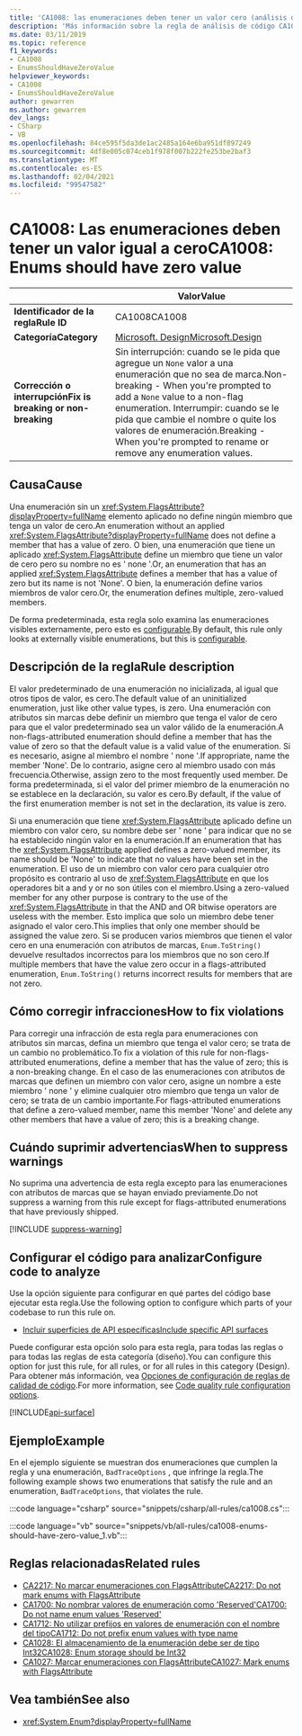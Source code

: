 ```yaml
---
title: 'CA1008: las enumeraciones deben tener un valor cero (análisis de código)'
description: 'Más información sobre la regla de análisis de código CA1008: las enumeraciones deben tener un valor cero'
ms.date: 03/11/2019
ms.topic: reference
f1_keywords:
- CA1008
- EnumsShouldHaveZeroValue
helpviewer_keywords:
- CA1008
- EnumsShouldHaveZeroValue
author: gewarren
ms.author: gewarren
dev_langs:
- CSharp
- VB
ms.openlocfilehash: 84ce595f5da3de1ac2485a164e6ba951df897249
ms.sourcegitcommit: 4df8e005c074ceb1f978f007b222fe253be2baf3
ms.translationtype: MT
ms.contentlocale: es-ES
ms.lasthandoff: 02/04/2021
ms.locfileid: "99547582"
---
```

# <a name="ca1008-enums-should-have-zero-value"></a><span data-ttu-id="f0832-103">CA1008: Las enumeraciones deben tener un valor igual a cero</span><span class="sxs-lookup"><span data-stu-id="f0832-103">CA1008: Enums should have zero value</span></span>

| | <span data-ttu-id="f0832-104">Valor</span><span class="sxs-lookup"><span data-stu-id="f0832-104">Value</span></span> |
|-|-|
| <span data-ttu-id="f0832-105">**Identificador de la regla**</span><span class="sxs-lookup"><span data-stu-id="f0832-105">**Rule ID**</span></span> |<span data-ttu-id="f0832-106">CA1008</span><span class="sxs-lookup"><span data-stu-id="f0832-106">CA1008</span></span>|
| <span data-ttu-id="f0832-107">**Categoría**</span><span class="sxs-lookup"><span data-stu-id="f0832-107">**Category**</span></span> |[<span data-ttu-id="f0832-108">Microsoft. Design</span><span class="sxs-lookup"><span data-stu-id="f0832-108">Microsoft.Design</span></span>](design-warnings.md)|
| <span data-ttu-id="f0832-109">**Corrección o interrupción**</span><span class="sxs-lookup"><span data-stu-id="f0832-109">**Fix is breaking or non-breaking**</span></span> |<span data-ttu-id="f0832-110">Sin interrupción: cuando se le pida que agregue un `None` valor a una enumeración que no sea de marca.</span><span class="sxs-lookup"><span data-stu-id="f0832-110">Non-breaking - When you're prompted to add a `None` value to a non-flag enumeration.</span></span> <span data-ttu-id="f0832-111">Interrumpir: cuando se le pida que cambie el nombre o quite los valores de enumeración.</span><span class="sxs-lookup"><span data-stu-id="f0832-111">Breaking - When you're prompted to rename or remove any enumeration values.</span></span>|

## <a name="cause"></a><span data-ttu-id="f0832-112">Causa</span><span class="sxs-lookup"><span data-stu-id="f0832-112">Cause</span></span>

<span data-ttu-id="f0832-113">Una enumeración sin un <xref:System.FlagsAttribute?displayProperty=fullName> elemento aplicado no define ningún miembro que tenga un valor de cero.</span><span class="sxs-lookup"><span data-stu-id="f0832-113">An enumeration without an applied <xref:System.FlagsAttribute?displayProperty=fullName> does not define a member that has a value of zero.</span></span> <span data-ttu-id="f0832-114">O bien, una enumeración que tiene un aplicado <xref:System.FlagsAttribute> define un miembro que tiene un valor de cero pero su nombre no es ' none '.</span><span class="sxs-lookup"><span data-stu-id="f0832-114">Or, an enumeration that has an applied <xref:System.FlagsAttribute> defines a member that has a value of zero but its name is not 'None'.</span></span> <span data-ttu-id="f0832-115">O bien, la enumeración define varios miembros de valor cero.</span><span class="sxs-lookup"><span data-stu-id="f0832-115">Or, the enumeration defines multiple, zero-valued members.</span></span>

<span data-ttu-id="f0832-116">De forma predeterminada, esta regla solo examina las enumeraciones visibles externamente, pero esto es [configurable](#configure-code-to-analyze).</span><span class="sxs-lookup"><span data-stu-id="f0832-116">By default, this rule only looks at externally visible enumerations, but this is [configurable](#configure-code-to-analyze).</span></span>

## <a name="rule-description"></a><span data-ttu-id="f0832-117">Descripción de la regla</span><span class="sxs-lookup"><span data-stu-id="f0832-117">Rule description</span></span>

<span data-ttu-id="f0832-118">El valor predeterminado de una enumeración no inicializada, al igual que otros tipos de valor, es cero.</span><span class="sxs-lookup"><span data-stu-id="f0832-118">The default value of an uninitialized enumeration, just like other value types, is zero.</span></span> <span data-ttu-id="f0832-119">Una enumeración con atributos sin marcas debe definir un miembro que tenga el valor de cero para que el valor predeterminado sea un valor válido de la enumeración.</span><span class="sxs-lookup"><span data-stu-id="f0832-119">A non-flags-attributed enumeration should define a member that has the value of zero so that the default value is a valid value of the enumeration.</span></span> <span data-ttu-id="f0832-120">Si es necesario, asigne al miembro el nombre ' none '.</span><span class="sxs-lookup"><span data-stu-id="f0832-120">If appropriate, name the member 'None'.</span></span> <span data-ttu-id="f0832-121">De lo contrario, asigne cero al miembro usado con más frecuencia.</span><span class="sxs-lookup"><span data-stu-id="f0832-121">Otherwise, assign zero to the most frequently used member.</span></span> <span data-ttu-id="f0832-122">De forma predeterminada, si el valor del primer miembro de la enumeración no se establece en la declaración, su valor es cero.</span><span class="sxs-lookup"><span data-stu-id="f0832-122">By default, if the value of the first enumeration member is not set in the declaration, its value is zero.</span></span>

<span data-ttu-id="f0832-123">Si una enumeración que tiene <xref:System.FlagsAttribute> aplicado define un miembro con valor cero, su nombre debe ser ' none ' para indicar que no se ha establecido ningún valor en la enumeración.</span><span class="sxs-lookup"><span data-stu-id="f0832-123">If an enumeration that has the <xref:System.FlagsAttribute> applied defines a zero-valued member, its name should be 'None' to indicate that no values have been set in the enumeration.</span></span> <span data-ttu-id="f0832-124">El uso de un miembro con valor cero para cualquier otro propósito es contrario al uso de <xref:System.FlagsAttribute> en que los operadores bit a and y or no son útiles con el miembro.</span><span class="sxs-lookup"><span data-stu-id="f0832-124">Using a zero-valued member for any other purpose is contrary to the use of the <xref:System.FlagsAttribute> in that the AND and OR bitwise operators are useless with the member.</span></span> <span data-ttu-id="f0832-125">Esto implica que solo un miembro debe tener asignado el valor cero.</span><span class="sxs-lookup"><span data-stu-id="f0832-125">This implies that only one member should be assigned the value zero.</span></span> <span data-ttu-id="f0832-126">Si se producen varios miembros que tienen el valor cero en una enumeración con atributos de marcas, `Enum.ToString()` devuelve resultados incorrectos para los miembros que no son cero.</span><span class="sxs-lookup"><span data-stu-id="f0832-126">If multiple members that have the value zero occur in a flags-attributed enumeration, `Enum.ToString()` returns incorrect results for members that are not zero.</span></span>

## <a name="how-to-fix-violations"></a><span data-ttu-id="f0832-127">Cómo corregir infracciones</span><span class="sxs-lookup"><span data-stu-id="f0832-127">How to fix violations</span></span>

<span data-ttu-id="f0832-128">Para corregir una infracción de esta regla para enumeraciones con atributos sin marcas, defina un miembro que tenga el valor cero; se trata de un cambio no problemático.</span><span class="sxs-lookup"><span data-stu-id="f0832-128">To fix a violation of this rule for non-flags-attributed enumerations, define a member that has the value of zero; this is a non-breaking change.</span></span> <span data-ttu-id="f0832-129">En el caso de las enumeraciones con atributos de marcas que definen un miembro con valor cero, asigne un nombre a este miembro ' none ' y elimine cualquier otro miembro que tenga un valor de cero; se trata de un cambio importante.</span><span class="sxs-lookup"><span data-stu-id="f0832-129">For flags-attributed enumerations that define a zero-valued member, name this member 'None' and delete any other members that have a value of zero; this is a breaking change.</span></span>

## <a name="when-to-suppress-warnings"></a><span data-ttu-id="f0832-130">Cuándo suprimir advertencias</span><span class="sxs-lookup"><span data-stu-id="f0832-130">When to suppress warnings</span></span>

<span data-ttu-id="f0832-131">No suprima una advertencia de esta regla excepto para las enumeraciones con atributos de marcas que se hayan enviado previamente.</span><span class="sxs-lookup"><span data-stu-id="f0832-131">Do not suppress a warning from this rule except for flags-attributed enumerations that have previously shipped.</span></span>

[!INCLUDE [suppress-warning](../../../../includes/code-analysis/suppress-warning.md)]

## <a name="configure-code-to-analyze"></a><span data-ttu-id="f0832-132">Configurar el código para analizar</span><span class="sxs-lookup"><span data-stu-id="f0832-132">Configure code to analyze</span></span>

<span data-ttu-id="f0832-133">Use la opción siguiente para configurar en qué partes del código base ejecutar esta regla.</span><span class="sxs-lookup"><span data-stu-id="f0832-133">Use the following option to configure which parts of your codebase to run this rule on.</span></span>

- [<span data-ttu-id="f0832-134">Incluir superficies de API específicas</span><span class="sxs-lookup"><span data-stu-id="f0832-134">Include specific API surfaces</span></span>](#include-specific-api-surfaces)

<span data-ttu-id="f0832-135">Puede configurar esta opción solo para esta regla, para todas las reglas o para todas las reglas de esta categoría (diseño).</span><span class="sxs-lookup"><span data-stu-id="f0832-135">You can configure this option for just this rule, for all rules, or for all rules in this category (Design).</span></span> <span data-ttu-id="f0832-136">Para obtener más información, vea [Opciones de configuración de reglas de calidad de código](../code-quality-rule-options.md).</span><span class="sxs-lookup"><span data-stu-id="f0832-136">For more information, see [Code quality rule configuration options](../code-quality-rule-options.md).</span></span>

[!INCLUDE[api-surface](~/includes/code-analysis/api-surface.md)]

## <a name="example"></a><span data-ttu-id="f0832-137">Ejemplo</span><span class="sxs-lookup"><span data-stu-id="f0832-137">Example</span></span>

<span data-ttu-id="f0832-138">En el ejemplo siguiente se muestran dos enumeraciones que cumplen la regla y una enumeración, `BadTraceOptions` , que infringe la regla.</span><span class="sxs-lookup"><span data-stu-id="f0832-138">The following example shows two enumerations that satisfy the rule and an enumeration, `BadTraceOptions`, that violates the rule.</span></span>

:::code language="csharp" source="snippets/csharp/all-rules/ca1008.cs":::

:::code language="vb" source="snippets/vb/all-rules/ca1008-enums-should-have-zero-value_1.vb":::

## <a name="related-rules"></a><span data-ttu-id="f0832-139">Reglas relacionadas</span><span class="sxs-lookup"><span data-stu-id="f0832-139">Related rules</span></span>

- [<span data-ttu-id="f0832-140">CA2217: No marcar enumeraciones con FlagsAttribute</span><span class="sxs-lookup"><span data-stu-id="f0832-140">CA2217: Do not mark enums with FlagsAttribute</span></span>](ca2217.md)
- [<span data-ttu-id="f0832-141">CA1700: No nombrar valores de enumeración como 'Reserved'</span><span class="sxs-lookup"><span data-stu-id="f0832-141">CA1700: Do not name enum values 'Reserved'</span></span>](ca1700.md)
- [<span data-ttu-id="f0832-142">CA1712: No utilizar prefijos en valores de enumeración con el nombre del tipo</span><span class="sxs-lookup"><span data-stu-id="f0832-142">CA1712: Do not prefix enum values with type name</span></span>](ca1712.md)
- [<span data-ttu-id="f0832-143">CA1028: El almacenamiento de la enumeración debe ser de tipo Int32</span><span class="sxs-lookup"><span data-stu-id="f0832-143">CA1028: Enum storage should be Int32</span></span>](ca1028.md)
- [<span data-ttu-id="f0832-144">CA1027: Marcar enumeraciones con FlagsAttribute</span><span class="sxs-lookup"><span data-stu-id="f0832-144">CA1027: Mark enums with FlagsAttribute</span></span>](ca1027.md)

## <a name="see-also"></a><span data-ttu-id="f0832-145">Vea también</span><span class="sxs-lookup"><span data-stu-id="f0832-145">See also</span></span>

- <xref:System.Enum?displayProperty=fullName>
